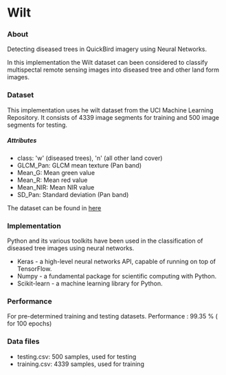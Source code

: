 # Wilt

### About
Detecting diseased trees in QuickBird imagery using Neural Networks.

In this implementation the Wilt dataset can been considered to classify multispectal remote sensing images into diseased tree and other land form images. 

### Dataset
This implementation uses he wilt dataset from the UCI Machine Learning Repository. It consists of 4339 image segments for training and 500 image segments for testing. 

##### Attributes
* class: 'w' (diseased trees), 'n' (all other land cover) 
* GLCM_Pan: GLCM mean texture (Pan band) 
* Mean_G: Mean green value
* Mean_R: Mean red value
* Mean_NIR: Mean NIR value 
* SD_Pan: Standard deviation (Pan band) 

The dataset can be found in [here](http://archive.ics.uci.edu/ml/datasets/wilt)

### Implementation
Python and its various toolkits have been used in the classification of diseased tree images using neural networks.
* Keras - a high-level neural networks API, capable of running on top of TensorFlow.
* Numpy - a fundamental package for scientific computing with Python.
* Scikit-learn - a machine learning library for Python.

### Performance
For pre-determined training and testing datasets.
Performance : 99.35 % ( for 100 epochs)

### Data files 
* testing.csv: 500 samples, used for testing
* training.csv: 4339 samples, used for training


